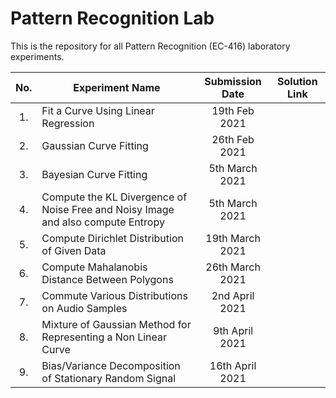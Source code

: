 # Pattern Recognition Lab

This is the repository for all Pattern Recognition (EC-416) laboratory experiments.

| No. | Experiment Name | Submission Date | Solution Link |
|:---:|-----------------|:---------------:|:-------------:|
| 1.  | Fit a Curve Using Linear Regression | 19th Feb 2021 | | 
| 2.  | Gaussian Curve Fitting | 26th Feb 2021 | | 
| 3.  | Bayesian Curve Fitting | 5th March 2021 | | 
| 4.  | Compute the KL Divergence of Noise Free and Noisy Image and also compute Entropy | 5th March 2021 | | 
| 5.  | Compute Dirichlet Distribution of Given Data | 19th March 2021 | | 
| 6.  | Compute Mahalanobis Distance Between Polygons | 26th March 2021 | | 
| 7.  | Commute Various Distributions on Audio Samples | 2nd April 2021 | | 
| 8.  | Mixture of Gaussian Method for Representing a Non Linear Curve | 9th April 2021 | | 
| 9.  | Bias/Variance Decomposition of Stationary Random Signal | 16th April 2021 | | 
